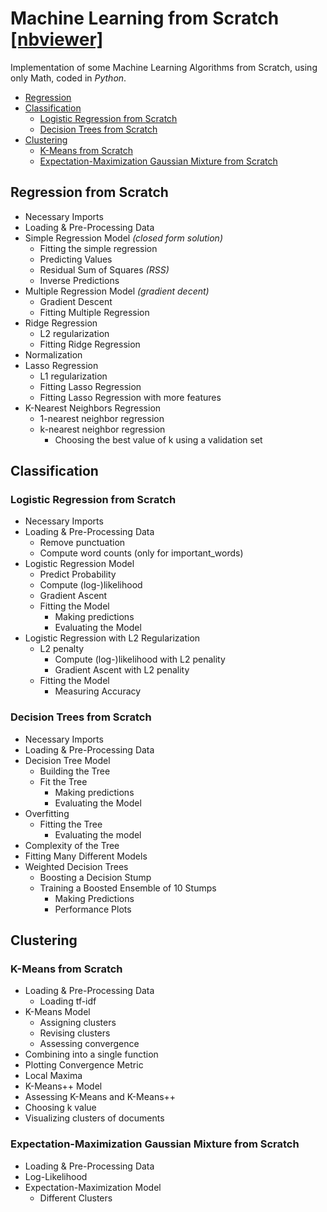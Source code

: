 # Machine Learning from Scratch [[nbviewer]](https://nbviewer.jupyter.org/github/AravRS/MLfromScratch/tree/master/)


Implementation of some Machine Learning Algorithms from Scratch, using only Math, coded in *Python*.

  * [Regression](#regression-from-scratch)
  * [Classification](#classification)
    + [Logistic Regression from Scratch](#logistic-regression-from-scratch)
    + [Decision Trees from Scratch](#decision-trees-from-scratch)
  * [Clustering](#clustering)
    + [K-Means from Scratch](#k-means-from-scratch)
    + [Expectation-Maximization Gaussian Mixture from Scratch](#expectation-maximization-gaussian-mixture-from-scratch)


## Regression from Scratch

* Necessary Imports
* Loading & Pre-Processing Data
* Simple Regression Model *(closed form solution)*
	* Fitting the simple regression
	* Predicting Values
	* Residual Sum of Squares *(RSS)*
	* Inverse Predictions
* Multiple Regression Model *(gradient decent)*
	* Gradient Descent
	* Fitting  Multiple Regression
* Ridge Regression 
	* L2 regularization
	* Fitting Ridge Regression
* Normalization
* Lasso Regression 
	* L1 regularization
	* Fitting Lasso Regression
	* Fitting  Lasso Regression with more features
* K-Nearest Neighbors Regression
	* 1-nearest neighbor regression
	* k-nearest neighbor regression
		* Choosing the best value of k using a validation set

## Classification

### Logistic Regression from Scratch

* Necessary Imports
* Loading & Pre-Processing Data
	* Remove punctuation
	* Compute word counts (only for important_words)
* Logistic Regression Model
	* Predict Probability
	* Compute (log-)likelihood
	* Gradient Ascent
	* Fitting the Model
		* Making predictions
		* Evaluating the Model
* Logistic Regression with L2 Regularization
	* L2 penalty
		* Compute (log-)likelihood with L2 penality
		* Gradient Ascent with L2 penality
	* Fitting the Model
		* Measuring Accuracy 

### Decision Trees from Scratch

* Necessary Imports
* Loading & Pre-Processing Data
* Decision Tree Model
	* Building the Tree
	* Fit the Tree
		* Making predictions
		* Evaluating the Model
* Overfitting
	* Fitting the Tree
		* Evaluating the model
* Complexity of the Tree
* Fitting Many Different Models
* Weighted Decision Trees
	* Boosting a Decision Stump
	* Training a Boosted Ensemble of 10 Stumps
		* Making Predictions
		* Performance Plots

## Clustering

### K-Means from Scratch

* Loading & Pre-Processing Data
	* Loading tf-idf
* K-Means Model
	* Assigning clusters
	* Revising clusters
	* Assessing convergence
* Combining into a single function
* Plotting Convergence Metric
* Local Maxima
* K-Means++ Model
* Assessing K-Means and K-Means++
* Choosing k value
* Visualizing clusters of documents

### Expectation-Maximization Gaussian Mixture from Scratch

* Loading & Pre-Processing Data
* Log-Likelihood
* Expectation-Maximization Model
	* Different Clusters
